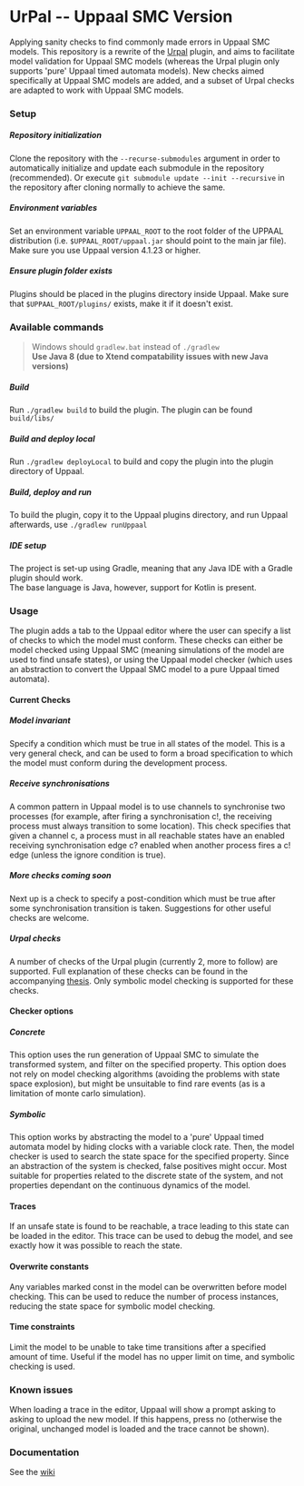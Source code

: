 # UrPal -- Uppaal SMC Version
Applying sanity checks to find commonly made errors in Uppaal SMC models. This repository is a rewrite of the [Urpal](https://github.com/utwente-fmt/UrPal) plugin, and aims to facilitate model validation for Uppaal SMC models (whereas the Urpal plugin only supports 'pure' Uppaal timed automata models). New checks aimed specifically at Uppaal SMC models are added, and a subset of Urpal checks are adapted to work with Uppaal SMC models.

### Setup
##### Repository initialization
Clone the repository with the ```--recurse-submodules``` argument in order to automatically initialize and update each submodule in the repository (recommended).
Or execute ```git submodule update --init --recursive``` in the repository after cloning normally to achieve the same.
##### Environment variables
Set an environment variable ```UPPAAL_ROOT``` to the root folder of the UPPAAL distribution (i.e. ```$UPPAAL_ROOT/uppaal.jar``` should point to the main jar file). Make sure you use Uppaal version 4.1.23 or higher.
##### Ensure plugin folder exists
Plugins should be placed in the plugins directory inside Uppaal. Make sure that ```$UPPAAL_ROOT/plugins/``` exists, make it if it doesn't exist.

### Available commands
> Windows should ```gradlew.bat``` instead of ```./gradlew```  
> **Use Java 8 (due to Xtend compatability issues with new Java versions)**
##### Build
Run ```./gradlew build``` to build the plugin. The plugin can be found ```build/libs/```
##### Build and deploy local
Run ```./gradlew deployLocal``` to build and copy the plugin into the plugin directory of Uppaal.
##### Build, deploy and run
To build the plugin, copy it to the Uppaal plugins directory, and run Uppaal afterwards, use ```./gradlew runUppaal```

##### IDE setup
The project is set-up using Gradle, meaning that any Java IDE with a Gradle plugin should work.  
The base language is Java, however, support for Kotlin is present.

### Usage

The plugin adds a tab to the Uppaal editor where the user can specify a list of checks to which the model must conform. These checks can either be model checked using Uppaal SMC (meaning simulations of the model are used to find unsafe states), or using the Uppaal model checker (which uses an abstraction to convert the Uppaal SMC model to a pure Uppaal timed automata).

#### Current Checks

##### Model invariant

Specify a condition which must be true in all states of the model. This is a very general check, and can be used to form a broad specification to which the model must conform during the development process. 

##### Receive synchronisations

A common pattern in Uppaal model is to use channels to synchronise two processes (for example, after firing a synchronisation c!, the receiving process must always transition to some location). This check specifies that given a channel c, a process must in all reachable states have an enabled receiving synchronisation edge c? enabled when another process fires a c! edge (unless the ignore condition is true).

##### More checks coming soon

Next up is a check to specify a post-condition which must be true after some synchronisation transition is taken. Suggestions for other useful checks are welcome.

##### Urpal checks

A number of checks of the Urpal plugin (currently 2, more to follow) are supported. Full explanation of these checks can be found in the accompanying [thesis](https://fmt.ewi.utwente.nl/media/thesis_main.pdf). Only symbolic model checking is supported for these checks. 

#### Checker options

##### Concrete

This option uses the run generation of Uppaal SMC to simulate the transformed system, and filter on the specified property. This option does not rely on model checking algorithms (avoiding the problems with state space explosion), but might be unsuitable to find rare events (as is a limitation of monte carlo simulation).

##### Symbolic

This option works by abstracting the model to a 'pure' Uppaal timed automata model by hiding clocks with a variable clock rate. Then, the model checker is used to search the state space for the specified property. Since an abstraction of the system is checked, false positives might occur. Most suitable for properties related to the discrete state of the system, and not properties dependant on the continuous dynamics of the model. 

#### Traces

If an unsafe state is found to be reachable, a trace leading to this state can be loaded in the editor. This trace can be used to debug the model, and see exactly how it was possible to reach the state. 

#### Overwrite constants

Any variables marked const in the model can be overwritten before model checking. This can be used to reduce the number of process instances, reducing the state space for symbolic model checking.  

#### Time constraints

Limit the model to be unable to take time transitions after a specified amount of time. Useful if the model has no upper limit on time, and symbolic checking is used.

### Known issues

When loading a trace in the editor, Uppaal will show a prompt asking to asking to upload the new model. If this happens, press no (otherwise the original, unchanged model is loaded and the trace cannot be shown).

### Documentation
See the [wiki](https://github.com/utwente-fmt/UrPal/wiki)
